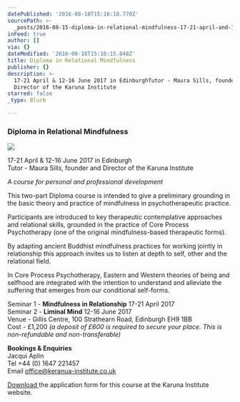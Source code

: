 ```yaml
---
datePublished: '2016-08-18T15:16:18.770Z'
sourcePath: >-
  _posts/2016-08-15-diploma-in-relational-mindfulness-17-21-april-and-12-16-june-2.md
inFeed: true
author: []
via: {}
dateModified: '2016-08-18T15:16:15.848Z'
title: Diploma in Relational Mindfulness
publisher: {}
description: >-
  17-21 April & 12-16 June 2017 in EdinburghTutor - Maura Sills, founder and
  Director of the Karuna Institute
starred: false
_type: Blurb

---
```

### Diploma in Relational Mindfulness
![](https://the-grid-user-content.s3-us-west-2.amazonaws.com/09645303-c08e-44ec-9b8d-d7d4823da17b.jpg)

17-21 April & 12-16 June 2017 in Edinburgh  
Tutor - Maura Sills, founder and Director of the Karuna Institute

_A course for personal and professional development_

This two-part Diploma course is intended to give a preliminary grounding in the basic theory and practice of mindfulness in psychotherapeutic practice.

Participants are introduced to key therapeutic contemplative approaches and relational skills, grounded in the practice of Core Process Psychotherapy (one of the original mindfulness-based therapeutic forms).

By adapting ancient Buddhist mindfulness practices for working jointly in relationship this approach invites us to listen at depth to self, other and the relational field.

In Core Process Psychotherapy, Eastern and Western theories of being and selfhood are integrated with the intention to understand and alleviate the suffering that emerges from our conditional self-forms.

Seminar 1 - **Mindfulness in Relationship** 17-21 April 2017  
Seminar 2 - **Liminal Mind** 12-16 June 2017  
Venue - Gillis Centre, 100 Strathearn Road, Edinburgh EH9 1BB  
Cost - £1,200 _(a deposit of £600 is required to secure your place. This is non-refundable and non-transferable)_

**Bookings & Enquiries**  
Jacqui Aplin  
Tel +44 (0) 1647 221457  
Email office@keranua-institute.co.uk

[Download ][0]the application form for this course at the Karuna Institute website.

[0]: http://www.karuna-institute.co.uk/ "Karuna Institute"